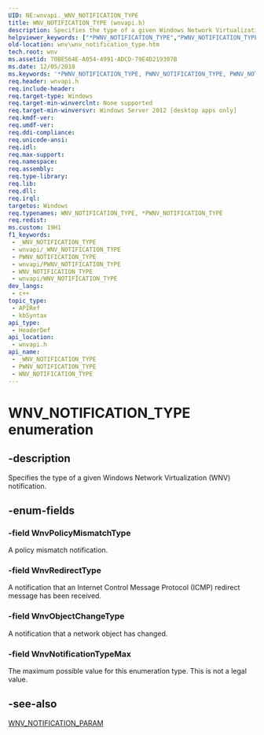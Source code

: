 ```yaml
---
UID: NE:wnvapi._WNV_NOTIFICATION_TYPE
title: WNV_NOTIFICATION_TYPE (wnvapi.h)
description: Specifies the type of a given Windows Network Virtualization (WNV) notification.
helpviewer_keywords: ["*PWNV_NOTIFICATION_TYPE","PWNV_NOTIFICATION_TYPE","PWNV_NOTIFICATION_TYPE enumeration pointer [Windows Network Virtualization]","WNV_NOTIFICATION_TYPE","WNV_NOTIFICATION_TYPE enumeration [Windows Network Virtualization]","WnvNotificationTypeMax","WnvObjectChangeType","WnvPolicyMismatchType","WnvRedirectType","wnv.wnv_notification_type","wnvapi/PWNV_NOTIFICATION_TYPE","wnvapi/WNV_NOTIFICATION_TYPE","wnvapi/WnvNotificationTypeMax","wnvapi/WnvObjectChangeType","wnvapi/WnvPolicyMismatchType","wnvapi/WnvRedirectType"]
old-location: wnv\wnv_notification_type.htm
tech.root: wnv
ms.assetid: 70BE564E-A054-4991-ADCD-79E4D219307B
ms.date: 12/05/2018
ms.keywords: '*PWNV_NOTIFICATION_TYPE, PWNV_NOTIFICATION_TYPE, PWNV_NOTIFICATION_TYPE enumeration pointer [Windows Network Virtualization], WNV_NOTIFICATION_TYPE, WNV_NOTIFICATION_TYPE enumeration [Windows Network Virtualization], WnvNotificationTypeMax, WnvObjectChangeType, WnvPolicyMismatchType, WnvRedirectType, wnv.wnv_notification_type, wnvapi/PWNV_NOTIFICATION_TYPE, wnvapi/WNV_NOTIFICATION_TYPE, wnvapi/WnvNotificationTypeMax, wnvapi/WnvObjectChangeType, wnvapi/WnvPolicyMismatchType, wnvapi/WnvRedirectType'
req.header: wnvapi.h
req.include-header: 
req.target-type: Windows
req.target-min-winverclnt: None supported
req.target-min-winversvr: Windows Server 2012 [desktop apps only]
req.kmdf-ver: 
req.umdf-ver: 
req.ddi-compliance: 
req.unicode-ansi: 
req.idl: 
req.max-support: 
req.namespace: 
req.assembly: 
req.type-library: 
req.lib: 
req.dll: 
req.irql: 
targetos: Windows
req.typenames: WNV_NOTIFICATION_TYPE, *PWNV_NOTIFICATION_TYPE
req.redist: 
ms.custom: 19H1
f1_keywords:
 - _WNV_NOTIFICATION_TYPE
 - wnvapi/_WNV_NOTIFICATION_TYPE
 - PWNV_NOTIFICATION_TYPE
 - wnvapi/PWNV_NOTIFICATION_TYPE
 - WNV_NOTIFICATION_TYPE
 - wnvapi/WNV_NOTIFICATION_TYPE
dev_langs:
 - c++
topic_type:
 - APIRef
 - kbSyntax
api_type:
 - HeaderDef
api_location:
 - wnvapi.h
api_name:
 - _WNV_NOTIFICATION_TYPE
 - PWNV_NOTIFICATION_TYPE
 - WNV_NOTIFICATION_TYPE
---
```


# WNV_NOTIFICATION_TYPE enumeration


## -description

Specifies the type of a given Windows Network Virtualization (WNV) notification.

## -enum-fields

### -field WnvPolicyMismatchType

A policy mismatch notification.

### -field WnvRedirectType

A notification that an Internet Control Message Protocol
(ICMP) redirect message has been received.

### -field WnvObjectChangeType

A notification that a network object has changed.

### -field WnvNotificationTypeMax

The maximum possible value for this enumeration type. This is not a legal value.

## -see-also

<a href="/windows/desktop/api/wnvapi/ns-wnvapi-wnv_notification_param">WNV_NOTIFICATION_PARAM</a>

